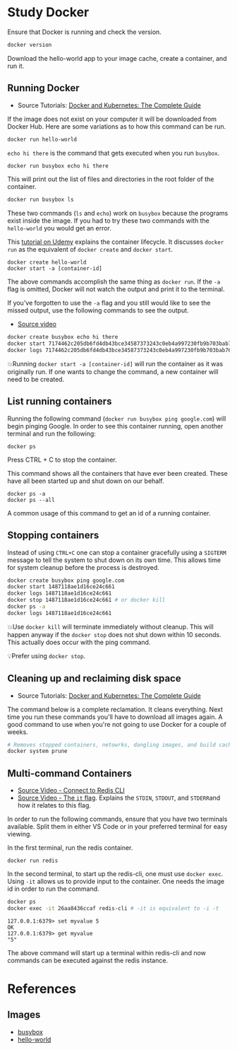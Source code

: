 # Study Docker

Ensure that Docker is running and check the version.
```bash
docker version
```

Download the hello-world app to your image cache, create a container, and run it.

## Running Docker

- Source Tutorials: [Docker and Kubernetes: The Complete Guide](https://www.udemy.com/course/docker-and-kubernetes-the-complete-guide/learn/lecture/11436646#overview)

If the image does not exist on your computer it will be downloaded from Docker Hub. Here are some variations as to how this command can be run.

```bash
docker run hello-world
```

`echo hi there` is the command that gets executed when you run `busybox`.
```bash
docker run busybox echo hi there
```

This will print out the list of files and directories in the root folder of the container.

```bash
docker run busybox ls
```

These two commands (`ls` and `echo`) work on `busybox` because the programs exist inside the image. If you had to try these two commands with the `hello-world` you would get an error.

This [tutorial on Udemy](https://www.udemy.com/course/docker-and-kubernetes-the-complete-guide/learn/lecture/11436650#overview) explains the container lifecycle. It discusses `docker run` as the equivalent of `docker create` and `docker start`.

```
docker create hello-world
docker start -a [container-id]
```
The above commands accomplish the same thing as `docker run`. If the `-a` flag is omitted, Docker will not watch the output and print it to the terminal.

If you've forgotten to use the `-a` flag and you still would like to see the missed output, use the following commands to see the output.
- [Source video](https://www.udemy.com/course/docker-and-kubernetes-the-complete-guide/learn/lecture/11436660#overview)

```bash
docker create busybox echo hi there
docker start 7174462c205db6fd4db43bce34587373243c0eb4a997230fb9b703bab763a3fe
docker logs 7174462c205db6fd4db43bce34587373243c0eb4a997230fb9b703bab763a3fe
```

💥Running `docker start -a [container-id]` will run the container as it was originally run. If one wants to change the command, a new container will need to be created.


## List running containers

Running the following command (`docker run busybox ping google.com`) will begin pinging Google. In order to see this container running, open another terminal and run the following:

```
docker ps
```
Press CTRL + C to stop the container.

This command shows all the containers that have ever been created. These have all been started up and shut down on our behalf.

```
docker ps -a
docker ps --all
```

A common usage of this command to get an id of a running container.

## Stopping containers

Instead of using `CTRL+C` one can stop a container gracefully using a `SIGTERM` message to tell the system to shut down on its own time. This allows time for system cleanup before the process is destroyed.

```bash
docker create busybox ping google.com
docker start 1487118ae1d16ce24c661
docker logs 1487118ae1d16ce24c661
docker stop 1487118ae1d16ce24c661 # or docker kill
docker ps -a
docker logs 1487118ae1d16ce24c661
```

💥Use `docker kill` will terminate immediately without cleanup. This will happen anyway if the `docker stop` does not shut down within 10 seconds. This actually does occur with the ping command.

💡Prefer using `docker stop`.

## Cleaning up and reclaiming disk space

- Source Tutorials: [Docker and Kubernetes: The Complete Guide](https://www.udemy.com/course/docker-and-kubernetes-the-complete-guide/learn/lecture/11436656#overview)

The command below is a complete reclamation. It cleans everything. Next time you run these commands you'll have to download all images again. A good command to use when you're not going to use Docker for a couple of weeks.

```bash
# Removes stopped containers, netowrks, dangling images, and build cache.
docker system prune
```

## Multi-command Containers

- [Source Video - Connect to Redis CLI](https://www.udemy.com/course/docker-and-kubernetes-the-complete-guide/learn/lecture/11436668#overview)
- [Source Video - The `it` flag](https://www.udemy.com/course/docker-and-kubernetes-the-complete-guide/learn/lecture/11436670#overview). Explains the `STDIN`, `STDOUT`, and `STDERR`and how it relates to this flag.

In order to run the following commands, ensure that you have two terminals available. Split them in either VS Code or in your preferred terminal for easy viewing.

In the first terminal, run the redis container.
```
docker run redis
```

In the second terminal, to start up the redis-cli, one must use `docker exec`. Using `-it` allows us to provide input to the container. One needs the image id in order to run the command.

```bash
docker ps
docker exec -it 26aa8436ccaf redis-cli # -it is equivalent to -i -t
```
```
127.0.0.1:6379> set myvalue 5                                                                                                 
OK
127.0.0.1:6379> get myvalue
"5"
```
The above command will start up a terminal within redis-cli and now commands can be executed against the redis instance.


# References

## Images

- [busybox](https://hub.docker.com/_/busybox)
- [hello-world](https://hub.docker.com/_/hello-world)